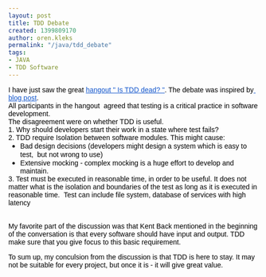 ```yaml
---
layout: post
title: TDD Debate
created: 1399809170
author: oren.kleks
permalink: "/java/tdd_debate"
tags:
- JAVA
- TDD Software
---
```

<p dir="ltr" style="line-height:1.15;margin-top:0pt;margin-bottom:0pt;"><span style="font-family:arial,helvetica,sans-serif;"><span style="font-size:14px;"><span id="docs-internal-guid-e4ce2584-eb19-0506-4434-7651335eb5bc"><span style="color: rgb(0, 0, 0); background-color: transparent; vertical-align: baseline; white-space: pre-wrap;">I have just saw the great </span><a href="http://youtu.be/z9quxZsLcfo" style="text-decoration:none;"><span style="color: rgb(17, 85, 204); background-color: transparent; text-decoration: underline; vertical-align: baseline; white-space: pre-wrap;">hangout &quot; Is TDD dead? &quot;</span></a><span style="color: rgb(0, 0, 0); background-color: transparent; vertical-align: baseline; white-space: pre-wrap;">. The debate was inspired by</span><a href="http://david.heinemeierhansson.com/2014/tdd-is-dead-long-live-testing.html" style="text-decoration:none;"><span style="color: rgb(17, 85, 204); background-color: transparent; text-decoration: underline; vertical-align: baseline; white-space: pre-wrap;"> blog post</span></a><span style="color: rgb(0, 0, 0); background-color: transparent; vertical-align: baseline; white-space: pre-wrap;">.</span></span></span></span></p>

<p dir="ltr" style="line-height:1.15;margin-top:0pt;margin-bottom:0pt;"><span style="font-family:arial,helvetica,sans-serif;"><span style="font-size:14px;"><span id="docs-internal-guid-e4ce2584-eb19-0506-4434-7651335eb5bc"><span style="color: rgb(0, 0, 0); background-color: transparent; vertical-align: baseline; white-space: pre-wrap;">All participants in the hangout &nbsp;agreed that testing is a critical practice in software development. </span></span></span></span></p>

<p dir="ltr" style="line-height:1.15;margin-top:0pt;margin-bottom:0pt;"><span style="font-family:arial,helvetica,sans-serif;"><span style="font-size:14px;"><span id="docs-internal-guid-e4ce2584-eb19-0506-4434-7651335eb5bc"><span style="color: rgb(0, 0, 0); background-color: transparent; vertical-align: baseline; white-space: pre-wrap;">The disagreement were on whether TDD is useful.</span></span></span></span></p>

<p dir="ltr" style="line-height:1.15;margin-top:0pt;margin-bottom:0pt;"><span style="font-family:arial,helvetica,sans-serif;"><span style="font-size:14px;"><span id="docs-internal-guid-e4ce2584-eb19-0506-4434-7651335eb5bc"><span style="color: rgb(0, 0, 0); background-color: transparent; vertical-align: baseline; white-space: pre-wrap;">1. Why should developers start their work in a state where test fails? </span></span></span></span></p>

<p dir="ltr" style="line-height:1.15;margin-top:0pt;margin-bottom:0pt;"><span style="font-family:arial,helvetica,sans-serif;"><span style="font-size:14px;"><span id="docs-internal-guid-e4ce2584-eb19-0506-4434-7651335eb5bc"><span style="color: rgb(0, 0, 0); background-color: transparent; vertical-align: baseline; white-space: pre-wrap;">2. TDD require Isolation between software modules. This might cause:</span></span></span></span></p>

<ul style="margin-top:0pt;margin-bottom:0pt;">
	<li dir="ltr" style="list-style-type: disc; font-size: 15px; font-family: Arial; color: rgb(0, 0, 0); background-color: transparent; vertical-align: baseline;">
	<p dir="ltr" style="line-height:1.15;margin-top:0pt;margin-bottom:0pt;"><span style="font-family:arial,helvetica,sans-serif;"><span style="font-size:14px;"><span id="docs-internal-guid-e4ce2584-eb19-0506-4434-7651335eb5bc"><span style="background-color: transparent; vertical-align: baseline; white-space: pre-wrap;">Bad design decisions (developers might design a system which is easy to test, &nbsp;but not wrong to use) </span></span></span></span></p>
	</li>
	<li dir="ltr" style="list-style-type: disc; font-size: 15px; font-family: Arial; color: rgb(0, 0, 0); background-color: transparent; vertical-align: baseline;">
	<p dir="ltr" style="line-height:1.15;margin-top:0pt;margin-bottom:0pt;"><span style="font-family:arial,helvetica,sans-serif;"><span style="font-size:14px;"><span id="docs-internal-guid-e4ce2584-eb19-0506-4434-7651335eb5bc"><span style="background-color: transparent; vertical-align: baseline; white-space: pre-wrap;">Extensive mocking - complex mocking is a huge effort to develop and maintain. </span></span></span></span></p>
	</li>
</ul>

<p dir="ltr" style="line-height:1.15;margin-top:0pt;margin-bottom:0pt;"><span style="font-family:arial,helvetica,sans-serif;"><span style="font-size:14px;"><span id="docs-internal-guid-e4ce2584-eb19-0506-4434-7651335eb5bc"><span style="color: rgb(0, 0, 0); background-color: transparent; vertical-align: baseline; white-space: pre-wrap;">3. Test must be executed in reasonable time, in order to be useful. It does not matter what is the isolation and boundaries of the test as long as it is executed in reasonable time. &nbsp;Test can include file system, database of services with high latency</span></span></span></span></p>

<p><br />
<span style="font-family:arial,helvetica,sans-serif;"><span style="font-size:14px;"><span id="docs-internal-guid-e4ce2584-eb19-0506-4434-7651335eb5bc"><span style="color: rgb(0, 0, 0); background-color: transparent; vertical-align: baseline; white-space: pre-wrap;">My favorite part of the discussion was that Kent Back mentioned in the beginning of the conversation is that every software should have input and output. TDD make sure that you give focus to this basic requirement.</span></span></span></span></p>

<p><span style="font-family:arial,helvetica,sans-serif;"><span style="font-size:14px;"><font color="#000000"><span style="white-space: pre-wrap;">To sum up, my conculsion from the discussion is that TDD is here to stay. It may not be suitable for every project, but once it is - it will give great value. </span></font></span></span></p>
